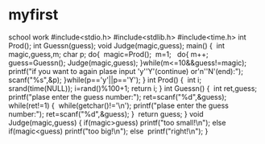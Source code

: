 # myfirst
school work
#include<stdio.h>
#include<stdlib.h>
#include<time.h>
int Prod();
int Guessn(guess);
void Judge(magic,guess);
main()
{ 
  int magic,guess,m;
  char p;
  do{  magic=Prod(); 
    m=1;  
  do{
    m++;
    guess=Guessn();
    Judge(magic,guess);
    }while(m<=10&&guess!=magic);
    printf("if you want to again plase input 'y''Y'(continue) or'n''N'(end):");
    scanf("%s",&p);
    }while(p=='y'||p=='Y');
 }
    int Prod()
    { 
    int i;
    srand(time(NULL));
    i=rand()%100+1;
    return i;
    }
    int Guessn()
    { 
    int ret,guess;
    printf("plase enter the guess number:");
    ret=scanf("%d",&guess);
    while(ret!=1) {  while(getchar()!='\n');
    printf("plase enter the guess number:");
    ret=scanf("%d",&guess);
    } 
    return guess;
    }
    void Judge(magic,guess)
    {
    if(magic>guess)
    printf("too small!\n");
    else if(magic<guess)
    printf("too big!\n");
    else 
    printf("right!\n");
    }
